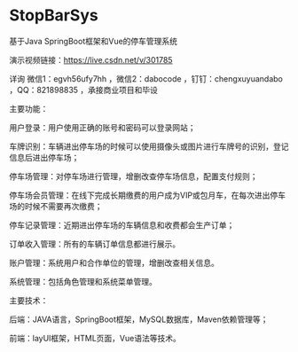# StopBarSys
基于Java SpringBoot框架和Vue的停车管理系统

演示视频链接：https://live.csdn.net/v/301785


详询 微信1：egvh56ufy7hh ，微信2：dabocode ，钉钉：chengxuyuandabo ，QQ：821898835 ，承接商业项目和毕设

主要功能：

用户登录：用户使用正确的账号和密码可以登录网站；

车牌识别：车辆进出停车场的时候可以使用摄像头或图片进行车牌号的识别，登记信息后进出停车场；

停车场管理：对停车场进行管理，增删改查停车场信息，配置支付规则；

停车场会员管理：在线下完成长期缴费的用户成为VIP或包月车，在每次进出停车场的时候不需要再次缴费；

停车记录管理：近期进出停车场的车辆信息和收费都会生产订单；

订单收入管理：所有的车辆订单信息都进行展示。

账户管理：系统用户和合作单位的管理，增删改查相关信息。

系统管理：包括角色管理和系统菜单管理。

主要技术：

后端：JAVA语言，SpringBoot框架，MySQL数据库，Maven依赖管理等；

前端：layUI框架，HTML页面，Vue语法等技术。
